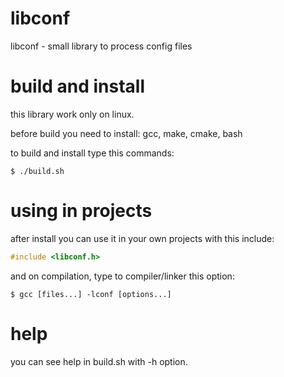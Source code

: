 # libconf
libconf - small library to process config files

# build and install
this library work only on linux.

before build you need to install: gcc, make, cmake, bash

to build and install type this commands:
```shell
$ ./build.sh
```

# using in projects
after install you can use it in your own projects with this include:
```c
#include <libconf.h>
```

and on compilation, type to compiler/linker this option:
```shell
$ gcc [files...] -lconf [options...]
```

# help
you can see help in build.sh with -h option.
